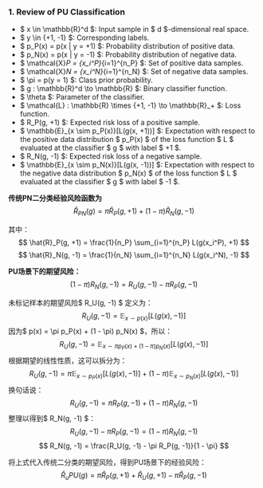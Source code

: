 ### 1. Review of  PU Classification


- $ x \in \mathbb{R}^d $: Input sample in $ d $-dimensional real space.
- $ y \in \{+1, -1\} $: Corresponding labels.
- $ p_P(x) = p(x | y = +1) $: Probability distribution of positive data.
- $ p_N(x) = p(x | y = -1) $: Probability distribution of negative data.
- $ \mathcal{X}_P = \{x_i^P\}_{i=1}^{n_P} $: Set of positive data samples.
- $ \mathcal{X}_N = \{x_i^N\}_{i=1}^{n_N} $: Set of negative data samples.
- $ \pi = p(y = 1) $: Class prior probability.
- $ g : \mathbb{R}^d \to \mathbb{R} $: Binary classifier function.
- $ \theta $: Parameter of the classifier.
- $ \mathcal{L} : \mathbb{R} \times \{+1, -1\} \to \mathbb{R}_+ $: Loss function.
- $ R_P(g, +1) $: Expected risk loss of a positive sample.
- $ \mathbb{E}_{x \sim p_P(x)}[L(g(x, +1))] $: Expectation with respect to the positive data distribution $ p_P(x) $ of the loss function $ L $ evaluated at the classifier $ g $ with label $ +1 $.
- $ R_N(g, -1) $: Expected risk loss of a negative sample.
- $ \mathbb{E}_{x \sim p_N(x)}[L(g(x, -1))] $: Expectation with respect to the negative data distribution $ p_N(x) $ of the loss function $ L $ evaluated at the classifier $ g $ with label $ -1 $.



**传统PN二分类经验风险函数为**
$$
\hat{R}_{PN}(g) = \pi \hat{R}_P(g, +1) + (1 - \pi) \hat{R}_N(g, -1)
$$

其中：
$$
\hat{R}_P(g, +1) = \frac{1}{n_P} \sum_{i=1}^{n_P} L(g(x_i^P), +1)
$$
$$
\hat{R}_N(g, -1) = \frac{1}{n_N} \sum_{i=1}^{n_N} L(g(x_i^N), -1)
$$



**PU场景下的期望风险：**
$$
(1-\pi)R_N(g,-1) = R_U(g,-1)-\pi R_P(g,-1)
$$


未标记样本的期望风险$ R_U(g, -1) $ 定义为：
$$
R_U(g, -1) = \mathbb{E}_{x \sim p(x)}[L(g(x), -1)]
$$
因为$ p(x) = \pi p_P(x) + (1 - \pi) p_N(x) $，所以：
$$
R_U(g, -1) = \mathbb{E}_{x \sim \pi p_P(x) + (1 - \pi) p_N(x)}[L(g(x), -1)]
$$
根据期望的线性性质，这可以拆分为：
$$
R_U(g, -1) = \pi \mathbb{E}_{x \sim p_P(x)}[L(g(x), -1)] + (1 - \pi) \mathbb{E}_{x \sim p_N(x)}[L(g(x), -1)]
$$
换句话说：
$$
R_U(g, -1) = \pi R_P(g, -1) + (1 - \pi) R_N(g, -1)
$$
整理以得到$ R_N(g, -1) $：
$$
R_U(g, -1) - \pi R_P(g, -1) = (1 - \pi) R_N(g, -1)
$$
$$
R_N(g, -1) = \frac{R_U(g, -1) - \pi R_P(g, -1)}{1 - \pi}
$$

将上式代入传统二分类的期望风险，得到PU场景下的经验风险：
$$
\hat{R}_uPU(g) = \pi \hat{R}_P(g,+1)+\hat{R}_U(g,+1)-\pi \hat{R}_P(g,-1)
$$

